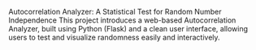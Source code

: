 Autocorrelation Analyzer: A Statistical Test for Random Number Independence
This project introduces a web-based Autocorrelation Analyzer, built using Python (Flask) and a clean user interface, allowing users to test and visualize randomness easily and interactively.
